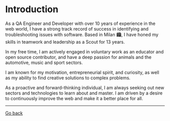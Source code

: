 # Introduction

As a QA Engineer and Developer with over 10 years of experience in the web world, I have a strong track record of success in identifying and troubleshooting issues with software. Based in Milan 🏙️, I have honed my skills in teamwork and leadership as a Scout for 13 years.

In my free time, I am actively engaged in voluntary work as an educator and open source contributor, and have a deep passion for animals and the automotive, music and sport sectors. 

I am known for my motivation, entrepreneurial spirit, and curiosity, as well as my ability to find creative solutions to complex problems.

As a proactive and forward-thinking individual, I am always seeking out new sectors and technologies to learn about and master. I am driven by a desire to continuously improve the web and make it a better place for all.

---

[Go back](../README.md)
